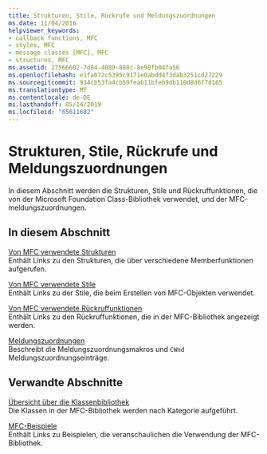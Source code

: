 ```yaml
---
title: Strukturen, Stile, Rückrufe und Meldungszuordnungen
ms.date: 11/04/2016
helpviewer_keywords:
- callback functions, MFC
- styles, MFC
- message classes [MFC], MFC
- structures, MFC
ms.assetid: 27566602-7d84-4089-880c-8e90fb04fa56
ms.openlocfilehash: e1fa072c5395c9171e0abdd4f3dab3251cd27229
ms.sourcegitcommit: 934cb53fa4cb59fea611bfeb9db110d8d6f7d165
ms.translationtype: MT
ms.contentlocale: de-DE
ms.lasthandoff: 05/14/2019
ms.locfileid: "65611682"
---
```

# <a name="structures-styles-callbacks-and-message-maps"></a>Strukturen, Stile, Rückrufe und Meldungszuordnungen

In diesem Abschnitt werden die Strukturen, Stile und Rückruffunktionen, die von der Microsoft Foundation Class-Bibliothek verwendet, und der MFC-meldungszuordnungen.

## <a name="in-this-section"></a>In diesem Abschnitt

[Von MFC verwendete Strukturen](../../mfc/reference/structures-used-by-mfc.md)<br/>
Enthält Links zu den Strukturen, die über verschiedene Memberfunktionen aufgerufen.

[Von MFC verwendete Stile](../../mfc/reference/styles-used-by-mfc.md)<br/>
Enthält Links zu der Stile, die beim Erstellen von MFC-Objekten verwendet.

[Von MFC verwendete Rückruffunktionen](../../mfc/reference/callback-functions-used-by-mfc.md)<br/>
Enthält Links zu den Rückruffunktionen, die in der MFC-Bibliothek angezeigt werden.

[Meldungszuordnungen](../../mfc/reference/message-maps-mfc.md)<br/>
Beschreibt die Meldungszuordnungsmakros und `CWnd` Meldungszuordnungseinträge.

## <a name="related-sections"></a>Verwandte Abschnitte

[Übersicht über die Klassenbibliothek](../../mfc/class-library-overview.md)<br/>
Die Klassen in der MFC-Bibliothek werden nach Kategorie aufgeführt.

[MFC-Beispiele](../../overview/visual-cpp-samples.md)<br/>
Enthält Links zu Beispielen, die veranschaulichen die Verwendung der MFC-Bibliothek.
